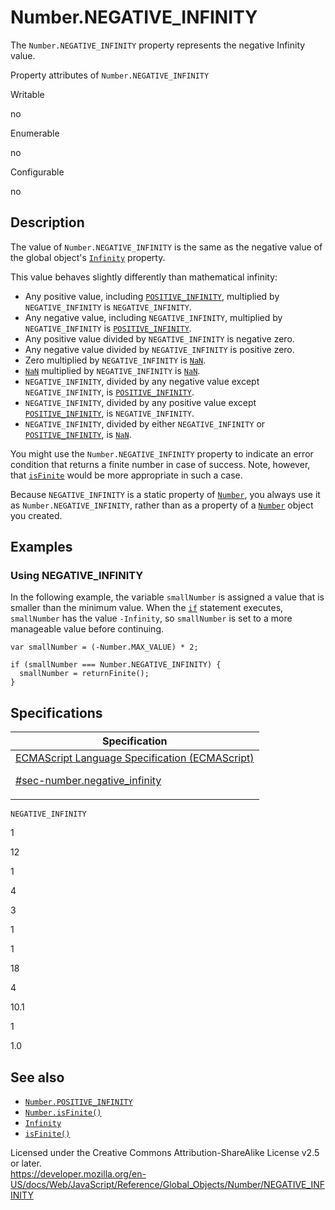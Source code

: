 # Number.NEGATIVE_INFINITY

The `Number.NEGATIVE_INFINITY` property represents the negative Infinity value.

Property attributes of `Number.NEGATIVE_INFINITY`

Writable

no

Enumerable

no

Configurable

no

## Description

The value of `Number.NEGATIVE_INFINITY` is the same as the negative value of the global object's [`Infinity`](../infinity) property.

This value behaves slightly differently than mathematical infinity:

-   Any positive value, including [`POSITIVE_INFINITY`](positive_infinity), multiplied by `NEGATIVE_INFINITY` is `NEGATIVE_INFINITY`.
-   Any negative value, including `NEGATIVE_INFINITY`, multiplied by `NEGATIVE_INFINITY` is [`POSITIVE_INFINITY`](positive_infinity).
-   Any positive value divided by `NEGATIVE_INFINITY` is negative zero.
-   Any negative value divided by `NEGATIVE_INFINITY` is positive zero.
-   Zero multiplied by `NEGATIVE_INFINITY` is [`NaN`](../nan).
-   [`NaN`](../nan) multiplied by `NEGATIVE_INFINITY` is [`NaN`](../nan).
-   `NEGATIVE_INFINITY`, divided by any negative value except `NEGATIVE_INFINITY`, is [`POSITIVE_INFINITY`](positive_infinity).
-   `NEGATIVE_INFINITY`, divided by any positive value except [`POSITIVE_INFINITY`](positive_infinity), is `NEGATIVE_INFINITY`.
-   `NEGATIVE_INFINITY`, divided by either `NEGATIVE_INFINITY` or [`POSITIVE_INFINITY`](positive_infinity), is [`NaN`](../nan).

You might use the `Number.NEGATIVE_INFINITY` property to indicate an error condition that returns a finite number in case of success. Note, however, that [`isFinite`](../isfinite) would be more appropriate in such a case.

Because `NEGATIVE_INFINITY` is a static property of [`Number`](../number), you always use it as `Number.NEGATIVE_INFINITY`, rather than as a property of a [`Number`](../number) object you created.

## Examples

### Using NEGATIVE_INFINITY

In the following example, the variable `smallNumber` is assigned a value that is smaller than the minimum value. When the [`if`](../../statements/if...else) statement executes, `smallNumber` has the value `-Infinity`, so `smallNumber` is set to a more manageable value before continuing.

    var smallNumber = (-Number.MAX_VALUE) * 2;

    if (smallNumber === Number.NEGATIVE_INFINITY) {
      smallNumber = returnFinite();
    }

## Specifications

<table><thead><tr class="header"><th>Specification</th></tr></thead><tbody><tr class="odd"><td><a href="https://tc39.es/ecma262/#sec-number.negative_infinity">ECMAScript Language Specification (ECMAScript) 
<br/>

<span class="small">#sec-number.negative_infinity</span></a></td></tr></tbody></table>

`NEGATIVE_INFINITY`

1

12

1

4

3

1

1

18

4

10.1

1

1.0

## See also

-   [`Number.POSITIVE_INFINITY`](positive_infinity)
-   [`Number.isFinite()`](isfinite)
-   [`Infinity`](../infinity)
-   [`isFinite()`](../isfinite)

 
Licensed under the Creative Commons Attribution-ShareAlike License v2.5 or later.  
<a href="https://developer.mozilla.org/en-US/docs/Web/JavaScript/Reference/Global_Objects/Number/NEGATIVE_INFINITY" class="_attribution-link">https://developer.mozilla.org/en-US/docs/Web/JavaScript/Reference/Global_Objects/Number/NEGATIVE_INFINITY</a>
